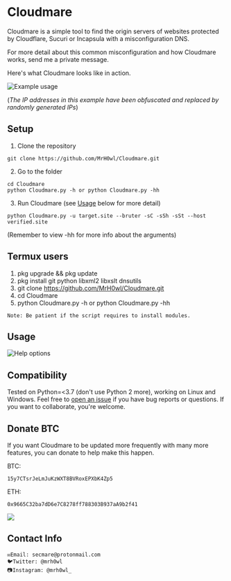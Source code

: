 # Cloudmare

Cloudmare is a simple tool to find the origin servers of websites protected by Cloudflare, Sucuri or Incapsula with a misconfiguration DNS.

For more detail about this common misconfiguration and how Cloudmare works, send me a private message.

Here's what Cloudmare looks like in action.

![Example usage](https://i.imgur.com/pSzOXFG.png "Example usage")

(_The IP addresses in this example have been obfuscated and replaced by randomly generated IPs_)

## Setup

1) Clone the repository

```
git clone https://github.com/MrH0wl/Cloudmare.git
```

2) Go to the folder

```
cd Cloudmare
python Cloudmare.py -h or python Cloudmare.py -hh
```

3) Run Cloudmare (see [Usage](#usage) below for more detail)

```
python Cloudmare.py -u target.site --bruter -sC -sSh -sSt --host verified.site
```

(Remember to view -hh for more info about the arguments)

## Termux users

1) pkg upgrade && pkg update
2) pkg install git python libxml2 libxslt dnsutils
3) git clone <https://github.com/MrH0wl/Cloudmare.git>
4) cd Cloudmare
5) python Cloudmare.py -h or python Cloudmare.py -hh

```
Note: Be patient if the script requires to install modules.
```

## Usage

![Help options](https://i.imgur.com/9pmF1ol.png "Help options")

## Compatibility

Tested on Python=<3.7 (don't use Python 2 more), working on Linux and Windows. Feel free to [open an issue] if you have bug reports or questions. If you want to collaborate, you're welcome.

[open an issue]: https://github.com/MrH0wl/Cloudmare/issues/new

## Donate BTC

If you want Cloudmare to be updated more frequently with many more features, you can donate to help make this happen.

BTC:

```
15y7CTsrJeLmJuKzWXT8BVRoxEPXbK4Zp5
```

ETH:

```
0x9665C32ba7dD6e7C8278ff788303B937aA9b2f41
```

[![](https://raw.githubusercontent.com/aha999/DonateButtons/master/Paypal.png)](https://paypal.me/mrh0wl)

## Contact Info

```
✉️Email: secmare@protonmail.com
🐦Twitter: @mrh0wl
📷Instagram: @mrh0wl_
```
